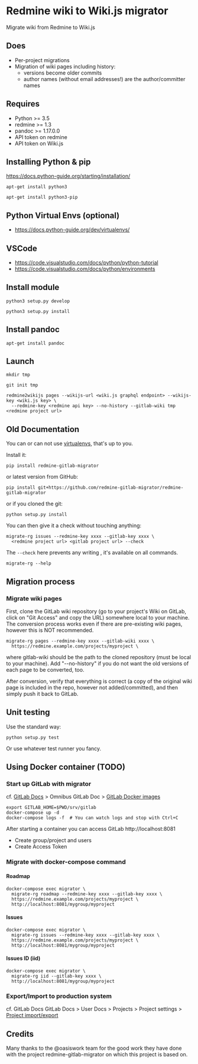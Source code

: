 Redmine wiki to Wiki.js migrator
================================



Migrate wiki from Redmine to Wiki.js

Does
----

- Per-project migrations
- Migration of wiki pages including history:
  - versions become older commits
  - author names (without email addresses!) are the author/committer names

Requires
--------

- Python >= 3.5
- redmine >= 1.3
- pandoc >= 1.17.0.0
- API token on redmine
- API token on Wiki.js



## Installing Python & pip

https://docs.python-guide.org/starting/installation/

    apt-get install python3

    apt-get install python3-pip

## Python Virtual Envs (optional)

* https://docs.python-guide.org/dev/virtualenvs/

## VSCode 

* https://code.visualstudio.com/docs/python/python-tutorial
* https://code.visualstudio.com/docs/python/environments

## Install module

    python3 setup.py develop

    python3 setup.py install


## Install pandoc

    apt-get install pandoc


## Launch

    mkdir tmp

    git init tmp

    redmine2wikijs pages --wikijs-url <wiki.js graphql endpoint> --wikijs-key <wiki.js key> \
      --redmine-key <redmine api key> --no-history --gitlab-wiki tmp  <redmine project url>

Old Documentation
-----------------

You can or can not use
[virtualenvs](http://docs.python-guide.org/en/latest/dev/virtualenvs/), that's
up to you.

Install it:

    pip install redmine-gitlab-migrator

or latest version from GitHub:

    pip install git+https://github.com/redmine-gitlab-migrator/redmine-gitlab-migrator

or if you cloned the git:

    python setup.py install

You can then give it a check without touching anything:

    migrate-rg issues --redmine-key xxxx --gitlab-key xxxx \
      <redmine project url> <gitlab project url> --check

The `--check` here prevents any writing , it's available on all
commands.

    migrate-rg --help

Migration process
-----------------

### Migrate wiki pages

First, clone the GitLab wiki repository (go to your project's Wiki on GitLab,
click on "Git Access" and copy the URL) somewhere local to your machine. The
conversion process works even if there are pre-existing wiki pages, however
this is NOT recommended.

    migrate-rg pages --redmine-key xxxx --gitlab-wiki xxxx \
      https://redmine.example.com/projects/myproject \

where gitlab-wiki should be the path to the cloned repository (must be local
to your machine). Add "--no-history" if you do not want the old versions of
each page to be converted, too.

After conversion, verify that everything is correct (a copy of the original
wiki page is included in the repo, however not added/committed), and then
simply push it back to GitLab.

Unit testing
------------

Use the standard way:

    python setup.py test

Or use whatever test runner you fancy.

Using Docker container (TODO)
-----------------------------

### Start up GitLab with migrator

cf. [GitLab Docs](https://docs.gitlab.com/) > Omnibus GitLab Doc > [GitLab Docker images](https://docs.gitlab.com/omnibus/docker/)

    export GITLAB_HOME=$PWD/srv/gitlab
    docker-compose up -d
    docker-compose logs -f  # You can watch logs and stop with Ctrl+C

After starting a container you can access GitLab http://localhost:8081

- Create group/project and users
- Create Access Token

### Migrate with docker-compose command

#### Roadmap

    docker-compose exec migrator \
      migrate-rg roadmap --redmine-key xxxx --gitlab-key xxxx \
      https://redmine.example.com/projects/myproject \
      http://localhost:8081/mygroup/myproject

#### Issues

    docker-compose exec migrator \
      migrate-rg issues --redmine-key xxxx --gitlab-key xxxx \
      https://redmine.example.com/projects/myproject \
      http://localhost:8081/mygroup/myproject

#### Issues ID (iid)

    docker-compose exec migrator \
      migrate-rg iid --gitlab-key xxxx \
      http://localhost:8081/mygroup/myproject

### Export/Import to production system

cf. GitLab Docs
GitLab Docs > User Docs > Projects > Project settings > [Project import/export](https://docs.gitlab.com/ee/user/project/settings/import_export.html)

Credits
----------------------
Many thanks to the @oasiswork team for the good work they have done with the project redmine-gitlab-migrator on which this project is based on.
